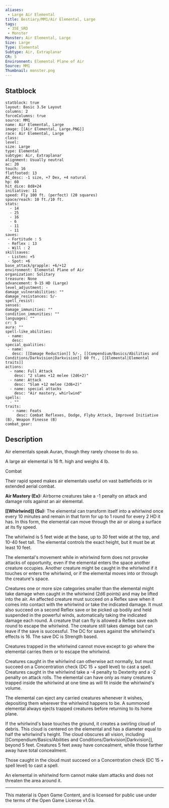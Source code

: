 ```yaml
---
aliases:
 - Large Air Elemental
title: Bestiary/MM1/Air Elemental, Large
tags: 
 - 35E_SRD
 - Monster
Monster: Air Elemental, Large
Size: Large
Type: Elemental
Subtype: Air, Extraplanar
CR: 5
Environnent: Elemental Plane of Air
Source: MM1
Thumbnail: monster.png
---
```


## Statblock

```statblock
statblock: true
layout: Basic 3.5e Layout
columns: 2
forceColumns: true
source: MM1 
name: Air Elemental, Large
image: [[Air Elemental, Large.PNG]]
race: Air Elemental, Large
class: 
level: 
size: Large
type: Elemental
subtype: Air, Extraplanar
alignment: Usually neutral
ac: 20
touch: 16
flatfooted: 13
AC_desc: -1 size, +7 Dex, +4 natural
hp: 60
hit_dice: 8d8+24
initiative: 11
speed: Fly 100 ft. (perfect) (20 squares)
space/reach: 10 ft./10 ft.
stats:
  - 14
  - 25
  - 16
  - 6
  - 11
  - 11
saves:
 - Fortitude : 5
 - Reflex : 13
 - Will : 2
skillsaves:
 - Listen: +5
 - Spot: +6
base_attack/grapple: +6/+12
environment: Elemental Plane of Air
organization: Solitary
treasure: None
advancement: 9-15 HD (Large)
level_adjustment: -
damage_vulnerabilities: ""
damage_resistances: 5/-
spell_resist: 
senses: 
damage_immunities: ""
condition_immunities: ""
languages: ""
cr: 5
aura: ""
spell-like_abilities:
 - name: 
   desc: 
special_qualities:
 - name:
   desc: [[Damage Reduction]] 5/-, [[Compendium/Basics/Abilities and Conditions/Darkvision|Darkvision]] 60 ft., [[Elemental|Elemental traits]]
actions:
  - name: Full Attack
    desc: "2 slams +12 melee (2d6+2)"
  - name: Attack
    desc: "Slam +12 melee (2d6+2)"
  - name: special attacks
    desc: "Air mastery, whirlwind"
spells:
  - ""
traits:
   - name: Feats
     desc: Combat Reflexes, Dodge, Flyby Attack, Improved Initiative (B), Weapon Finesse (B)
combat_gear:  
```

## Description



Air elementals speak Auran, though they rarely choose to do so.

A large air elemental is 16 ft. high and weighs 4 lb.

Combat

Their rapid speed makes air elementals useful on vast battlefields or in extended aerial combat.


**Air Mastery (Ex):** Airborne creatures take a -1 penalty on attack and damage rolls against an air elemental.


**[[Whirlwind]] (Su):** The elemental can transform itself into a whirlwind once every 10 minutes and remain in that form for up to 1 round for every 2 HD it has. In this form, the elemental can move through the air or along a surface at its fly speed.

The whirlwind is 5 feet wide at the base, up to 30 feet wide at the top, and 10-40 feet tall. The elemental controls the exact height, but it must be at least 10 feet.

The elemental's movement while in whirlwind form does not provoke attacks of opportunity, even if the elemental enters the space another creature occupies. Another creature might be caught in the whirlwind if it touches or enters the whirlwind, or if the elemental moves into or through the creature's space.

Creatures one or more size categories smaller than the elemental might take damage when caught in the whirlwind (2d6 points) and may be lifted into the air. An affected creature must succeed on a Reflex save when it comes into contact with the whirlwind or take the indicated damage. It must also succeed on a second Reflex save or be picked up bodily and held suspended in the powerful winds, automatically taking the indicated damage each round. A creature that can fly is allowed a Reflex save each round to escape the whirlwind. The creature still takes damage but can leave if the save is successful. The DC for saves against the whirlwind's effects is 16. The save DC is Strength based.

Creatures trapped in the whirlwind cannot move except to go where the elemental carries them or to escape the whirlwind.

Creatures caught in the whirlwind can otherwise act normally, but must succeed on a Concentration check (DC 15 + spell level) to cast a spell. Creatures caught in the whirlwind take a -4 penalty to Dexterity and a -2 penalty on attack rolls. The elemental can have only as many creatures trapped inside the whirlwind at one time as will fit inside the whirlwind's volume.

The elemental can eject any carried creatures whenever it wishes, depositing them wherever the whirlwind happens to be. A summoned elemental always ejects trapped creatures before returning to its home plane.

If the whirlwind's base touches the ground, it creates a swirling cloud of debris. This cloud is centered on the elemental and has a diameter equal to half the whirlwind's height. The cloud obscures all vision, including [[Compendium/Basics/Abilities and Conditions/Darkvision|Darkvision]], beyond 5 feet. Creatures 5 feet away have concealment, while those farther away have total concealment.

Those caught in the cloud must succeed on a Concentration check (DC 15 + spell level) to cast a spell.

An elemental in whirlwind form cannot make slam attacks and does not threaten the area around it.

---

This material is Open Game Content, and is licensed for public use under the terms of the Open Game License v1.0a.
